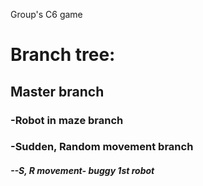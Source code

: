 Group's C6 game

# Branch tree:

## Master branch
###  -Robot in maze branch
###  -Sudden, Random movement branch
#####    --S, R movement- buggy 1st robot

